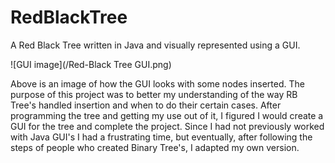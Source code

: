 # RedBlackTree
A Red Black Tree written in Java and visually represented using a GUI.

![GUI image](/Red-Black Tree GUI.png)

Above is an image of how the GUI looks with some nodes inserted.
The purpose of this project was to better my understanding of the way RB Tree's handled insertion and when to do 
their certain cases. After programming the tree and getting my use out of it, I figured I would create a GUI for the tree and complete the project.
Since I had not previously worked with Java GUI's I had a frustrating time, but eventually, after following the steps of people who created Binary Tree's, I adapted my own version.
